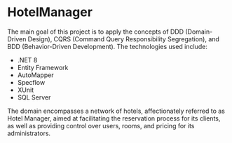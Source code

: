 # HotelManager

The main goal of this project is to apply the concepts of DDD (Domain-Driven Design), CQRS (Command Query Responsibility Segregation), and BDD (Behavior-Driven Development). The technologies used include:

* .NET 8
* Entity Framework
* AutoMapper
* Specflow
* XUnit
* SQL Server

The domain encompasses a network of hotels, affectionately referred to as Hotel Manager, aimed at facilitating the reservation process for its clients, as well as providing control over users, rooms, and pricing for its administrators.
